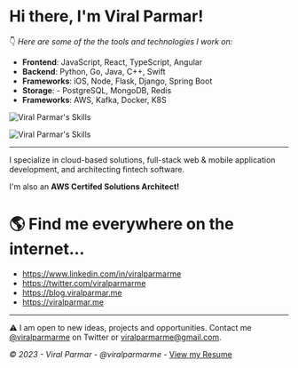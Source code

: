 # Hi there, I'm Viral Parmar!


👇 *Here are some of the the tools and technologies I work on:*

- **Frontend**: JavaScript, React, TypeScript, Angular
- **Backend**: Python, Go, Java, C++, Swift
- **Frameworks**: iOS, Node, Flask, Django, Spring Boot
- **Storage**: - PostgreSQL, MongoDB, Redis 
- **Frameworks**: AWS, Kafka, Docker, K8S

![Viral Parmar's Skills](https://skillicons.dev/icons?i=py,js,go,java,cpp,swift,linux,tailwind,postgres,mongodb,graphql,redis)

![Viral Parmar's Skills](https://skillicons.dev/icons?i=react,angular,github,bootstrap,flask,django,nodejs,spring,kafka,docker,kubernetes,aws)

___

I specialize in cloud-based solutions, full-stack web & mobile application development, and architecting fintech software. 

I'm also an **AWS Certifed Solutions Architect!**


# 🌎 Find me everywhere on the internet...

 - https://www.linkedin.com/in/viralparmarme
 - https://twitter.com/viralparmarme  
 - https://blog.viralparmar.me
 - https://viralparmar.me


___
⚠️ I am open to new ideas, projects and opportunities. Contact me [@viralparmarme](https://twitter.com/viralparmarme) on Twitter or viralparmarme@gmail.com.


*© 2023 - Viral Parmar - @viralparmarme* - [View my Resume](https://drive.google.com/file/d/1vjxSux5xbT7zLhcyioGHmKlR9j4dPsGA)
